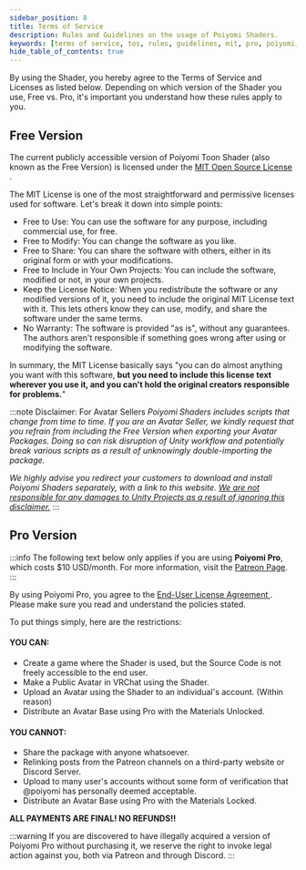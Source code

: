 ```yaml
---
sidebar_position: 8
title: Terms of Service
description: Rules and Guidelines on the usage of Poiyomi Shaders.
keywords: [terms of service, tos, rules, guidelines, mit, pro, poiyomi, shader]
hide_table_of_contents: true
---
```


By using the Shader, you hereby agree to the Terms of Service and Licenses as listed below. Depending on which version of the Shader you use, Free vs. Pro, it's important you understand how these rules apply to you.

## Free Version

The current publicly accessible version of Poiyomi Toon Shader (also known as the Free Version) is licensed under the [MIT Open Source License <FAIcon icon="fa-solid fa-square-arrow-up-right"/>](/assets/Poiyomi-Free-License.txt).

The MIT License is one of the most straightforward and permissive licenses used for software. Let's break it down into simple points:

- Free to Use: You can use the software for any purpose, including commercial use, for free.
- Free to Modify: You can change the software as you like.
- Free to Share: You can share the software with others, either in its original form or with your modifications.
- Free to Include in Your Own Projects: You can include the software, modified or not, in your own projects.
- Keep the License Notice: When you redistribute the software or any modified versions of it, you need to include the original MIT License text with it. This lets others know they can use, modify, and share the software under the same terms.
- No Warranty: The software is provided "as is", without any guarantees. The authors aren't responsible if something goes wrong after using or modifying the software.

In summary, the MIT License basically says "you can do almost anything you want with this software, **but you need to include this license text wherever you use it, and you can't hold the original creators responsible for problems.**"

:::note Disclaimer: For Avatar Sellers
*Poiyomi Shaders includes scripts that change from time to time. If you are an Avatar Seller, we kindly request that you refrain from including the Free Version when exporting your Avatar Packages. Doing so can risk disruption of Unity workflow and potentially break various scripts as a result of unknowingly double-importing the package.*

*We highly advise you redirect your customers to download and install Poiyomi Shaders separately, with a link to this website. <u>We are not responsible for any damages to Unity Projects as a result of ignoring this disclaimer.</u>*
:::

## Pro Version

:::info
The following text below only applies if you are using **Poiyomi Pro**, which costs $10 USD/month. For more information, visit the [Patreon Page](https://www.patreon.com/poiyomi).
:::

By using Poiyomi Pro, you agree to the [End-User License Agreement <FAIcon icon="fa-solid fa-square-arrow-up-right"/>](/assets/Poiyomi-Pro-License.txt). Please make sure you read and understand the policies stated.

To put things simply, here are the restrictions:

#### YOU CAN:
- Create a game where the Shader is used, but the Source Code is not freely accessible to the end user.
- Make a Public Avatar in VRChat using the Shader.
- Upload an Avatar using the Shader to an individual's account. (Within reason)
- Distribute an Avatar Base using Pro with the Materials Unlocked.

#### YOU CANNOT:
- Share the package with anyone whatsoever.
- Relinking posts from the Patreon channels on a third-party website or Discord Server.
- Upload to many user's accounts without some form of verification that @poiyomi has personally deemed acceptable.
- Distribute an Avatar Base using Pro with the Materials Locked.

**ALL PAYMENTS ARE FINAL! NO REFUNDS!!**

:::warning
If you are discovered to have illegally acquired a version of Poiyomi Pro without purchasing it, we reserve the right to invoke legal action against you, both via Patreon and through Discord.
:::